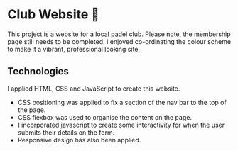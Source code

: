 # Club Website 🏓

This project is a website for a local padel club. Please note, the membership page still needs to be completed. 
I enjoyed co-ordinating the colour scheme to make it a vibrant, professional looking site.

## Technologies

I applied HTML, CSS and JavaScript to create this website. 

* CSS positioning was applied to fix a section of the nav bar to the top of the page.
* CSS flexbox was used to organise the content on the page. 
* I incorporated javascript to create some interactivity for when the user submits their details on the form.
* Responsive design has also been applied.
